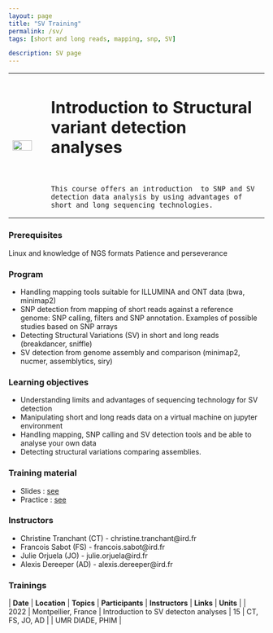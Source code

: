 ```yaml
---
layout: page
title: "SV Training"
permalink: /sv/
tags: [short and long reads, mapping, snp, SV]

description: SV page
---
```

<table class="table-contact">
<tr>
<td width="15%"><img width="80%" src="{{ site.url }}/images/trainings-ont.png" alt="" />
</td>
<td>
<h1> Introduction to Structural variant detection analyses</h1><br />

    This course offers an introduction  to SNP and SV detection data analysis by using advantages of short and long sequencing technologies. 


</td>
</tr>
</table>

### Prerequisites
Linux and knowledge of NGS formats 
Patience and perseverance
<div id="colonne1">
<h3>Program</h3>
<ul>
    
<li>Handling mapping tools suitable for ILLUMINA and ONT data (bwa, minimap2)</li>
     
<li>SNP detection from mapping of short reads against a reference genome: SNP calling, filters and SNP annotation. Examples of possible studies based on SNP arrays</li>
<li>Detecting Structural Variations (SV) in short and long reads (breakdancer, sniffle)</li>
<li>SV detection from genome assembly and comparison (minimap2, nucmer, assemblytics, siry) </li>
</ul>
</div>


<div id="colonne2">
<h3>Learning objectives</h3>
<ul>
<li>Understanding limits and advantages of sequencing technology for SV detection</li>
<li>Manipulating short and long reads data on a virtual machine on jupyter environment</li>
<li>Handling mapping, SNP calling and SV detection tools and be able to analyse your own data</li> 
<li>Detecting structural variations comparing assemblies. </li>

</ul>
</div>


<div id="colonne3">
<h3>Training material</h3>
<ul>
<li>Slides : <a target="_blank" href="https://github.com/SouthGreenPlatform/training_SV_teaching/tree/2022/Topo/">see</a></li>
<li>Practice : <a target="_blank" href="https://github.com/SouthGreenPlatform/training_SV_teaching/tree/2022">see</a> </li>
</ul>
</div>

<div id="nextInline" class="clearfix">
<h3>Instructors</h3>
<ul>
    <li>Christine Tranchant (CT) - christine.tranchant@ird.fr </li>
    <li>Francois Sabot (FS) - francois.sabot@ird.fr </li>
    <li>Julie Orjuela (JO) - julie.orjuela@ird.fr</li>
    <li>Alexis Dereeper (AD) - alexis.dereeper@ird.fr </li>
</ul>
</div>

### Trainings
 
| **Date** | **Location** | **Topics** | **Participants** | **Instructors** | **Links** | **Units** |
| 2022 | Montpellier, France |  Introduction to SV detecton analyses | 15 | CT, FS, JO, AD | | UMR DIADE, PHIM  |
